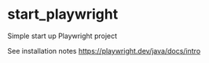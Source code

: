 # start_playwright
Simple start up Playwright project

See installation notes https://playwright.dev/java/docs/intro


